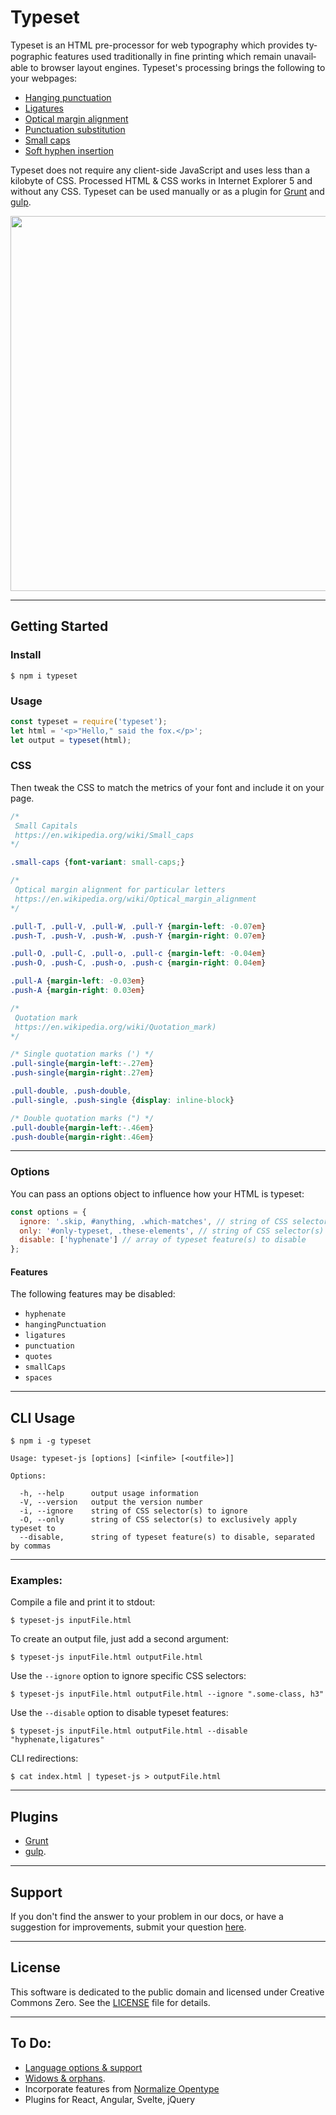 # Typeset

Typeset is an HTML pre-proces­sor for web ty­pog­ra­phy which pro­vides ty­po­graphic fea­tures used tra­di­tion­ally in ﬁne print­ing which re­main un­avail­able to browser lay­out en­gines. Typeset's pro­cess­ing brings the fol­low­ing to your web­pages:

- [Hang­ing punc­tu­a­tion](https://en.wikipedia.org/wiki/Hanging_punctuation)
- [Ligatures](https://en.wikipedia.org/wiki/Orthographic_ligature)
- [Optical mar­gin align­ment](https://en.wikipedia.org/wiki/Optical_margin_alignment)
- [Punctuation sub­sti­tu­tion](src/punctuation.js)
- [Small caps](https://en.wikipedia.org/wiki/Small_caps)
- [Soft hy­phen in­ser­tion](https://en.wikipedia.org/wiki/Soft_hyphen)

Typeset does not re­quire any client-side JavaScript and uses less than a kilo­byte of CSS. Processed HTML & CSS works in Internet Explorer 5 and with­out any CSS. Typeset can be used man­u­ally or as a plu­gin for [Grunt](https://github.com/mobinni/grunt-typeset) and [gulp](https://github.com/lucasconstantino/gulp-typeset).

<img src="https://i.imgur.com/5dTsGkH.gif" width="600px">

---

## Getting Started

### Install

```shell
$ npm i typeset
```

### Usage

```js
const typeset = require('typeset');
let html = '<p>"Hello," said the fox.</p>';
let output = typeset(html);
```

### CSS
Then tweak the CSS to match the metrics of your font and include it on your page.

```css
/*
 Small Capitals
 https://en.wikipedia.org/wiki/Small_caps 
*/

.small-caps {font-variant: small-caps;}

/*
 Optical margin alignment for particular letters 
 https://en.wikipedia.org/wiki/Optical_margin_alignment
*/

.pull-T, .pull-V, .pull-W, .pull-Y {margin-left: -0.07em}
.push-T, .push-V, .push-W, .push-Y {margin-right: 0.07em}

.pull-O, .pull-C, .pull-o, .pull-c {margin-left: -0.04em}
.push-O, .push-C, .push-o, .push-c {margin-right: 0.04em}

.pull-A {margin-left: -0.03em}
.push-A {margin-right: 0.03em}

/* 
 Quotation mark 
 https://en.wikipedia.org/wiki/Quotation_mark) 
*/

/* Single quotation marks (') */
.pull-single{margin-left:-.27em}
.push-single{margin-right:.27em}

.pull-double, .push-double,
.pull-single, .push-single {display: inline-block}

/* Double quotation marks (") */
.pull-double{margin-left:-.46em}
.push-double{margin-right:.46em}
```

---

### Options

You can pass an options object to influence how your HTML is typeset:

```js
const options = {
  ignore: '.skip, #anything, .which-matches', // string of CSS selector(s) to ignore
  only: '#only-typeset, .these-elements', // string of CSS selector(s) to exclusively apply typeset to
  disable: ['hyphenate'] // array of typeset feature(s) to disable
};
```

#### Features
The following features may be disabled:

- `hyphenate`
- `hangingPunctuation`
- `ligatures`
- `punctuation`
- `quotes`
- `smallCaps`
- `spaces`

---

## CLI Usage

```shell
$ npm i -g typeset
```

```shell
Usage: typeset-js [options] [<infile> [<outfile>]]

Options:

  -h, --help      output usage information
  -V, --version   output the version number
  -i, --ignore    string of CSS selector(s) to ignore
  -O, --only      string of CSS selector(s) to exclusively apply typeset to
  --disable,      string of typeset feature(s) to disable, separated by commas
```

---

### Examples:

Compile a file and print it to stdout:
```shell
$ typeset-js inputFile.html
```

To create an output file, just add a second argument:
```shell
$ typeset-js inputFile.html outputFile.html
```

Use the `--ignore` option to ignore specific CSS selectors:
```shell
$ typeset-js inputFile.html outputFile.html --ignore ".some-class, h3"
```

Use the `--disable` option to disable typeset features:
```shell
$ typeset-js inputFile.html outputFile.html --disable "hyphenate,ligatures"
```

CLI redirections:
```shell
$ cat index.html | typeset-js > outputFile.html
```

---

## Plugins

- [Grunt](https://github.com/mobinni/grunt-typeset)
- [gulp](https://github.com/lucasconstantino/gulp-typeset).

---

## Support

If you don't find the answer to your problem in our docs, or have a suggestion for improvements, submit your question [here](https://github.com/davidmerfield/Typeset/issues).

---

## License

This software is dedicated to the public domain and licensed under Creative Commons Zero.
See the [LICENSE](LICENSE) file for details.

---

## To Do:

- [Language options & support](https://github.com/davidmerfield/Typeset/issues/25)
- [Widows & orphans](https://github.com/davidmerfield/Typeset/issues/34).
- Incorporate features from [Normalize Opentype](http://kennethormandy.com/journal/normalize-opentype-css)
- Plugins for React, Angular, Svelte, jQuery
